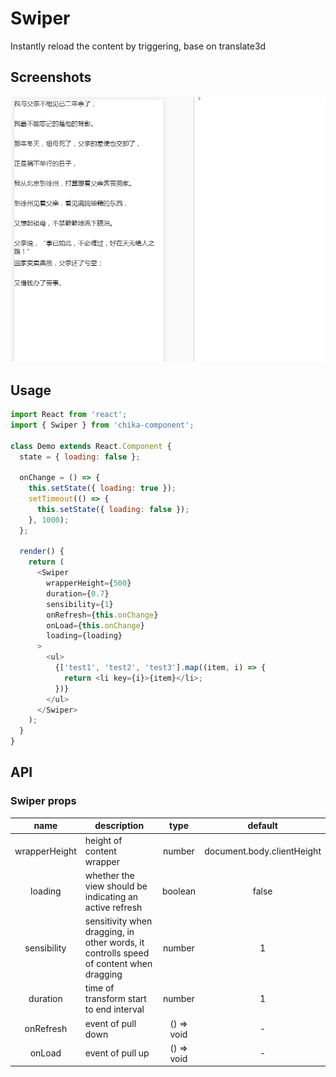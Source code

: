 # Swiper

Instantly reload the content by triggering, base on translate3d

## Screenshots

![img](./demo_swiper.gif)

## Usage

```js
import React from 'react';
import { Swiper } from 'chika-component';

class Demo extends React.Component {
  state = { loading: false };

  onChange = () => {
    this.setState({ loading: true });
    setTimeout(() => {
      this.setState({ loading: false });
    }, 1000);
  };

  render() {
    return (
      <Swiper
        wrapperHeight={500}
        duration={0.7}
        sensibility={1}
        onRefresh={this.onChange}
        onLoad={this.onChange}
        loading={loading}
      >
        <ul>
          {['test1', 'test2', 'test3'].map((item, i) => {
            return <li key={i}>{item}</li>;
          })}
        </ul>
      </Swiper>
    );
  }
}
```

## API

### Swiper props

|     name      | description                                                                            |    type    |          default           |
| :-----------: | -------------------------------------------------------------------------------------- | :--------: | :------------------------: |
| wrapperHeight | height of content wrapper                                                              |   number   | document.body.clientHeight |
|    loading    | whether the view should be indicating an active refresh                                |  boolean   |           false            |
|  sensibility  | sensitivity when dragging, in other words, it controlls speed of content when dragging |   number   |             1              |
|   duration    | time of transform start to end interval                                                |   number   |             1              |
|   onRefresh   | event of pull down                                                                     | () => void |             -              |
|    onLoad     | event of pull up                                                                       | () => void |             -              |
